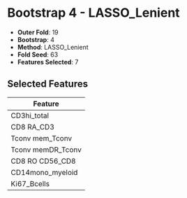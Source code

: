 # Bootstrap 4 - LASSO_Lenient

- **Outer Fold**: 19
- **Bootstrap**: 4
- **Method**: LASSO_Lenient
- **Fold Seed**: 63
- **Features Selected**: 7

## Selected Features

| Feature |
|---------|
| CD3hi_total |
| CD8 RA_CD3 |
| Tconv mem_Tconv |
| Tconv memDR_Tconv |
| CD8 RO CD56_CD8 |
| CD14mono_myeloid |
| Ki67_Bcells |
